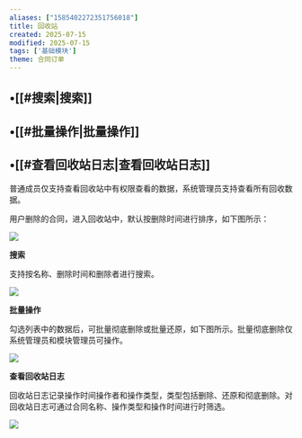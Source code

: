 ```yaml
---
aliases: ["1585402272351756018"]
title: 回收站
created: 2025-07-15
modified: 2025-07-15
tags: ['基础模块']
theme: 合同订单
---
```


## •[[#搜索|搜索]]

## •[[#批量操作|批量操作]]

## •[[#查看回收站日志|查看回收站日志]]

普通成员仅支持查看回收站中有权限查看的数据，系统管理员支持查看所有回收数据。

用户删除的合同，进入回收站中，默认按删除时间进行排序，如下图所示：

![](4eba2866b2da8abc684b84852eb305b3.jpg)

**搜索**

支持按名称、删除时间和删除者进行搜索。

![](0a24abf37cda9c8eb2c25a24f7e46da3.jpg)

**批量操作**

勾选列表中的数据后，可批量彻底删除或批量还原，如下图所示。批量彻底删除仅系统管理员和模块管理员可操作。

![](bd389a58d95c73818577ded3fd69f019.jpg)

**查看回收站日志**

回收站日志记录操作时间操作者和操作类型，类型包括删除、还原和彻底删除。对回收站日志可通过合同名称、操作类型和操作时间进行时筛选。

![](0490f4153d955d6aaaea490db1b37dd4.jpg)